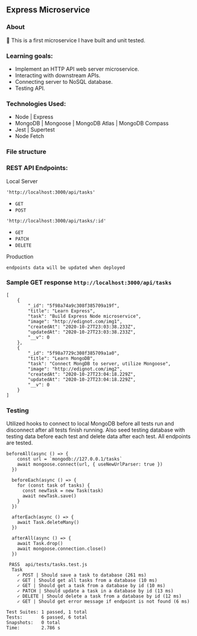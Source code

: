 ## Express Microservice

### About

:floppy_disk: This is a first microservice I have built and unit tested.

### Learning goals:

- Implement an HTTP API web server microservice.
- Interacting with downstream APIs.
- Connecting server to NoSQL database.
- Testing API.

### Technologies Used:

- Node | Express
- MongoDB | Mongoose | MongoDB Atlas | MongoDB Compass
- Jest | Supertest
- Node Fetch

### File structure


### REST API Endpoints:

Local Server

`'http://localhost:3000/api/tasks'`

- `GET`
- `POST`

`'http://localhost:3000/api/tasks/:id'`

- `GET`
- `PATCH`
- `DELETE`

Production

`endpoints data will be updated when deployed`

### Sample GET response `http://localhost:3000/api/tasks`
```
[
    {
        "_id": "5f98a74a9c308f385709a19f",
        "title": "Learn Express",
        "task": "Build Express Node microservice",
        "image": "http://edignot.com/img1",
        "createdAt": "2020-10-27T23:03:38.233Z",
        "updatedAt": "2020-10-27T23:03:38.233Z",
        "__v": 0
    },
    {
        "_id": "5f98a7729c308f385709a1a0",
        "title": "Learn MongoDB",
        "task": "Connect MongDB to server, utilize Mongoose",
        "image": "http://edignot.com/img2",
        "createdAt": "2020-10-27T23:04:18.229Z",
        "updatedAt": "2020-10-27T23:04:18.229Z",
        "__v": 0
    }
]
``` 
### Testing

Utilized hooks to connect to local MongoDB before all tests run and disconnect after all tests finish running. Also seed testing database with testing data before each test and delete data after each test. All endpoints are tested.

```
beforeAll(async () => {
    const url = `mongodb://127.0.0.1/tasks`
    await mongoose.connect(url, { useNewUrlParser: true })
  })

  beforeEach(async () => {
    for (const task of tasks) {
      const newTask = new Task(task)
      await newTask.save()
    }
  })

  afterEach(async () => {
    await Task.deleteMany()
  })

  afterAll(async () => {
    await Task.drop()
    await mongoose.connection.close()
  })
```

```
 PASS  api/tests/tasks.test.js
  Task
    ✓ POST | Should save a task to database (261 ms)
    ✓ GET | Should get all tasks from a database (10 ms)
    ✓ GET | Should get a task from a database by id (10 ms)
    ✓ PATCH | Should update a task in a database by id (13 ms)
    ✓ DELETE | Should delete a task from a database by id (12 ms)
    ✓ GET | Should get error message if endpoint is not found (6 ms)

Test Suites: 1 passed, 1 total
Tests:       6 passed, 6 total
Snapshots:   0 total
Time:        2.786 s
```
